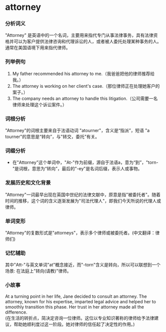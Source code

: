# attorney

### 分析词义

  

"Attorney" 是英语中的一个名词，主要用来指代专门从事法律事务，具有法律资格并可以为客户提供法律咨询和代理诉讼的人，或者被人委托处理某种事务的人。通常在美国语境下用来指代律师。

  

### 列举例句

  

1.  My father recommended his attorney to me.（我爸爸把他的律师推荐给我。）
2.  The attorney is working on her client's case.（那位律师正在处理她客户的案子。）
3.  The company needs an attorney to handle this litigation.（公司需要一名律师来处理这个诉讼案件。）

  

### 词根分析

  

"Attorney"的词根主要来自于法语动词 "atourner"，含义是“指派”，短语 "a tourner"的意思是“转向”，与"转交，委托"有关。

  

### 词缀分析

  

*   在"Attorney"这个单词中，"At-"作为前缀，源自于法语a，意为“到”，"torn-"是词根，意思为“转向”，最后的"-ey"是名词后缀，表示人或事物。

  

### 发展历史和文化背景

  

"Attorney"一词最早出现在英国中世纪的法律文献中，原意是指"被委托者"。随着时间的推移，这个词的含义逐渐发展为"司法代理人"，即我们今天所说的代理人或律师。

  

### 单词变形

  

"Attorney"的复数形式是"attorneys"，表示多个律师或被委托者。(中文翻译：律师们)

  

### 记忆辅助

  

其中"Att-"与英文单词"at"概念接近，而"-torn"含义是转向，所以可以联想到一个场景: 在法庭上"转向(请教)"律师。

  

### 小故事

  

At a turning point in her life, Jane decided to consult an attorney. The attorney, known for his expertise, imparted legal advice and helped her to smoothly transition this phase. Her trust in her attorney made all the difference.  
(在生活的转折点，简决定咨询一位律师。这位以专业知识著称的律师给予法律建议，帮助她顺利度过这一阶段。她对律师的信任起了决定性的作用。)
